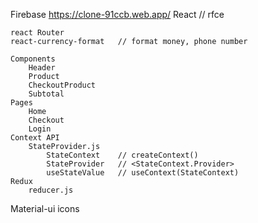 Firebase
    https://clone-91ccb.web.app/
React
    // rfce

    react Router
    react-currency-format   // format money, phone number 

    Components
        Header
        Product
        CheckoutProduct
        Subtotal
    Pages
        Home
        Checkout    
        Login
    Context API
        StateProvider.js 
            StateContext    // createContext()
            StateProvider   // <StateContext.Provider>
            useStateValue   // useContext(StateContext)
    Redux        
        reducer.js       

Material-ui
    icons